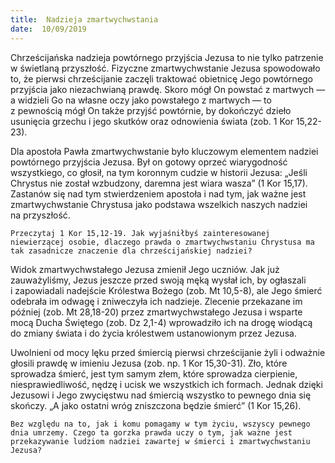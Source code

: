 ```yaml
---
title:  Nadzieja zmartwychwstania
date:  10/09/2019
---
```


Chrześcijańska nadzieja powtórnego przyjścia Jezusa to nie tylko patrzenie w świetlaną przyszłość. Fizyczne zmartwychwstanie Jezusa spowodowało to, że pierwsi chrześcijanie zaczęli traktować obietnicę Jego powtórnego przyjścia jako niezachwianą prawdę. Skoro mógł On powstać z martwych — a widzieli Go na własne oczy jako powstałego z martwych — to z pewnością mógł On także przyjść powtórnie, by dokończyć dzieło usunięcia grzechu i jego skutków oraz odnowienia świata (zob. 1 Kor 15,22-23).

Dla apostoła Pawła zmartwychwstanie było kluczowym elementem nadziei powtórnego przyjścia Jezusa. Był on gotowy oprzeć wiarygodność wszystkiego, co głosił, na tym koronnym cudzie w historii Jezusa: „Jeśli Chrystus nie został wzbudzony, daremna jest wiara wasza” (1 Kor 15,17). Zastanów się nad tym stwierdzeniem apostoła i nad tym, jak ważne jest zmartwychwstanie Chrystusa jako podstawa wszelkich naszych nadziei na przyszłość.

`Przeczytaj 1 Kor 15,12-19. Jak wyjaśniłbyś zainteresowanej niewierzącej osobie, dlaczego prawda o zmartwychwstaniu Chrystusa ma tak zasadnicze znaczenie dla chrześcijańskiej nadziei?`

Widok zmartwychwstałego Jezusa zmienił Jego uczniów. Jak już zauważyliśmy, Jezus jeszcze przed swoją męką wysłał ich, by ogłaszali i zapowiadali nadejście Królestwa Bożego (zob. Mt 10,5-8), ale Jego śmierć odebrała im odwagę i zniweczyła ich nadzieje. Zlecenie przekazane im później (zob. Mt 28,18-20) przez zmartwychwstałego Jezusa i wsparte mocą Ducha Świętego (zob. Dz 2,1-4) wprowadziło ich na drogę wiodącą do zmiany świata i do życia królestwem ustanowionym przez Jezusa.

Uwolnieni od mocy lęku przed śmiercią pierwsi chrześcijanie żyli i odważnie głosili prawdę w imieniu Jezusa (zob. np. 1 Kor 15,30-31). Zło, które sprowadza śmierć, jest tym samym złem, które sprowadza cierpienie, niesprawiedliwość, nędzę i ucisk we wszystkich ich formach. Jednak dzięki Jezusowi i Jego zwycięstwu nad śmiercią wszystko to pewnego dnia się skończy. „A jako ostatni wróg zniszczona będzie śmierć” (1 Kor 15,26).

`Bez względu na to, jak i komu pomagamy w tym życiu, wszyscy pewnego dnia umrzemy. Czego ta gorzka prawda uczy o tym, jak ważne jest przekazywanie ludziom nadziei zawartej w śmierci i zmartwychwstaniu Jezusa?`